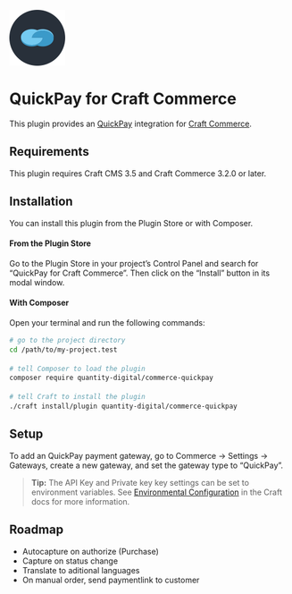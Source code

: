 <p><img src="./src/icon.svg" width="100" height="100" alt="QuickPay for Craft Commerce icon"></p>

<h1>QuickPay for Craft Commerce</h1>

This plugin provides an [QuickPay](https://www.quickpay.net/) integration for [Craft Commerce](https://craftcms.com/commerce).

## Requirements

This plugin requires Craft CMS 3.5 and Craft Commerce 3.2.0 or later.

## Installation

You can install this plugin from the Plugin Store or with Composer.

#### From the Plugin Store

Go to the Plugin Store in your project’s Control Panel and search for “QuickPay for Craft Commerce”. Then click on the “Install” button in its modal window.

#### With Composer

Open your terminal and run the following commands:

```bash
# go to the project directory
cd /path/to/my-project.test

# tell Composer to load the plugin
composer require quantity-digital/commerce-quickpay

# tell Craft to install the plugin
./craft install/plugin quantity-digital/commerce-quickpay
```

## Setup

To add an QuickPay payment gateway, go to Commerce → Settings → Gateways, create a new gateway, and set the gateway type to “QuickPay”.

> **Tip:** The API Key and Private key key settings can be set to environment variables. See [Environmental Configuration](https://docs.craftcms.com/v3/config/environments.html) in the Craft docs for more information.

## Roadmap

* Autocapture on authorize (Purchase)
* Capture on status change
* Translate to aditional languages
* On manual order, send paymentlink to customer
